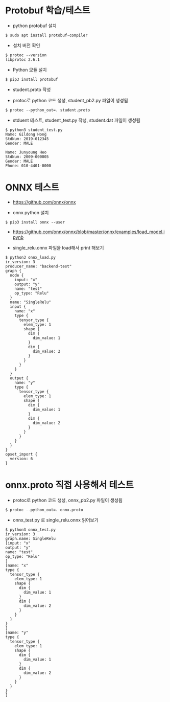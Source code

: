 # Protobuf 학습/테스트

* python protobuf 설치
```
$ sudo apt install protobuf-compiler
```

* 설치 버전 확인
```
$ protoc --version
libprotoc 2.6.1
```

* Python 모듈 설치
```
$ pip3 install protobuf
```

* student.proto 작성

* protoc로 python 코드 생성, student_pb2.py 파일이 생성됨
```
$ protoc --python_out=. student.proto
```

* stduent 테스트, student_test.py 작성, student.dat 파일이 생성됨
```
$ python3 student_test.py
Name: Gildong Hong
StdNum: 2019-012345
Gender: MALE

Name: Junyoung Heo
StdNum: 2009-000005
Gender: MALE
Phone: 010-4401-0000
```

# ONNX 테스트

* https://github.com/onnx/onnx

* onnx python 설치
```
$ pip3 install onnx --user
```

* https://github.com/onnx/onnx/blob/master/onnx/examples/load_model.ipynb

* single_relu.onnx 파일을 load해서 print 해보기
```
$ python3 onnx_load.py
ir_version: 3
producer_name: "backend-test"
graph {
  node {
    input: "x"
    output: "y"
    name: "test"
    op_type: "Relu"
  }
  name: "SingleRelu"
  input {
    name: "x"
    type {
      tensor_type {
        elem_type: 1
        shape {
          dim {
            dim_value: 1
          }
          dim {
            dim_value: 2
          }
        }
      }
    }
  }
  output {
    name: "y"
    type {
      tensor_type {
        elem_type: 1
        shape {
          dim {
            dim_value: 1
          }
          dim {
            dim_value: 2
          }
        }
      }
    }
  }
}
opset_import {
  version: 6
}
```

# onnx.proto 직접 사용해서 테스트

* protoc로 python 코드 생성, onnx_pb2.py 파일이 생성됨
```
$ protoc --python_out=. onnx.proto
```

* onnx_test.py 로 single_relu.onnx 읽어보기
```
$ python3 onnx_test.py
ir_version: 3
graph.name: SingleRelu
[input: "x"
output: "y"
name: "test"
op_type: "Relu"
]
[name: "x"
type {
  tensor_type {
    elem_type: 1
    shape {
      dim {
        dim_value: 1
      }
      dim {
        dim_value: 2
      }
    }
  }
}
]
[name: "y"
type {
  tensor_type {
    elem_type: 1
    shape {
      dim {
        dim_value: 1
      }
      dim {
        dim_value: 2
      }
    }
  }
}
]
```
